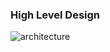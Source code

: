 ### High Level Design

![architecture ](https://github.com/irtika98/Zeytin/blob/main/HLD.pnghttps://github.com/irtika98/Realtime-Facial-expression-recognition/blob/master/arch.png)

